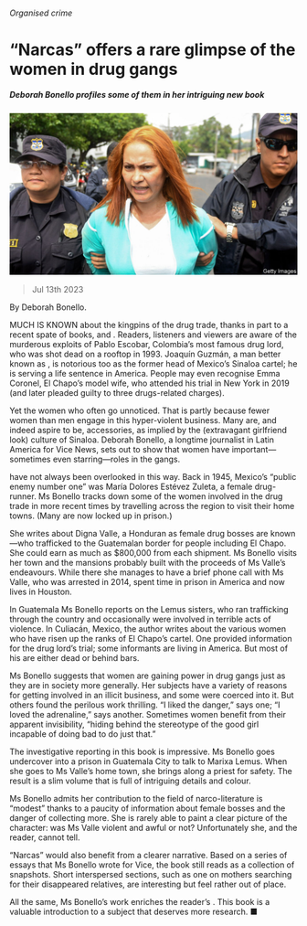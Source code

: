 ###### Organised crime

# “Narcas” offers a rare glimpse of the women in drug gangs 

##### Deborah Bonello profiles some of them in her intriguing new book 

![image](images/20230715_CUP502.jpg) 

> Jul 13th 2023 

 By Deborah Bonello. 

MUCH IS KNOWN about the kingpins of the drug trade, thanks in part to a recent spate of books,  and . Readers, listeners and viewers are aware of the murderous exploits of Pablo Escobar, Colombia’s most famous drug lord, who was shot dead on a rooftop in 1993. Joaquín Guzmán, a man better known as , is notorious too as the former head of Mexico’s Sinaloa cartel; he is serving a life sentence in America. People may even recognise Emma Coronel, El Chapo’s model wife, who attended his trial in New York in 2019 (and later pleaded guilty to three drugs-related charges).

Yet the women who  often go unnoticed. That is partly because fewer women than men engage in this hyper-violent business. Many are, and indeed aspire to be, accessories, as implied by the  (extravagant girlfriend look) culture of Sinaloa. Deborah Bonello, a longtime journalist in Latin America for Vice News, sets out to show that women have important—sometimes even starring—roles in the gangs. 

 have not always been overlooked in this way. Back in 1945, Mexico’s “public enemy number one” was María Dolores Estévez Zuleta, a female drug-runner. Ms Bonello tracks down some of the women involved in the drug trade in more recent times by travelling across the region to visit their home towns. (Many are now locked up in prison.) 

She writes about Digna Valle, a Honduran as female drug bosses are known—who trafficked  to the Guatemalan border for people including El Chapo. She could earn as much as $800,000 from each shipment. Ms Bonello visits her town and the mansions probably built with the proceeds of Ms Valle’s endeavours. While there she manages to have a brief phone call with Ms Valle, who was arrested in 2014, spent time in prison in America and now lives in Houston.

In Guatemala Ms Bonello reports on the Lemus sisters, who ran trafficking through the country and occasionally were involved in terrible acts of violence. In Culiacán, Mexico, the author writes about the various women who have risen up the ranks of El Chapo’s cartel. One provided information for the drug lord’s trial; some informants are living in America. But most of his are either dead or behind bars. 

Ms Bonello suggests that women are gaining power in drug gangs just as they are in society more generally. Her subjects have a variety of reasons for getting involved in an illicit business, and some were coerced into it. But others found the perilous work thrilling. “I liked the danger,” says one; “I loved the adrenaline,” says another. Sometimes women benefit from their apparent invisibility, “hiding behind the stereotype of the good girl incapable of doing bad to do just that.”

The investigative reporting in this book is impressive. Ms Bonello goes undercover into a prison in Guatemala City to talk to Marixa Lemus. When she goes to Ms Valle’s home town, she brings along a priest for safety. The result is a slim volume that is full of intriguing details and colour. 

Ms Bonello admits her contribution to the field of narco-literature is “modest” thanks to a paucity of information about female bosses and the danger of collecting more. She is rarely able to paint a clear picture of the character: was Ms Valle violent and awful or not? Unfortunately she, and the reader, cannot tell. 

“Narcas” would also benefit from a clearer narrative. Based on a series of essays that Ms Bonello wrote for Vice, the book still reads as a collection of snapshots. Short interspersed sections, such as one on mothers searching for their disappeared relatives, are interesting but feel rather out of place. 

All the same, Ms Bonello’s work enriches the reader’s . This book is a valuable introduction to a subject that deserves more research. ■


